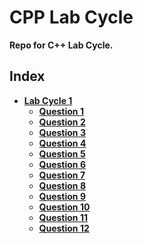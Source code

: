 CPP Lab Cycle
==========

**Repo for C++ Lab Cycle.**

## Index

* [**Lab Cycle 1**](/Lab%20Cycle%201/)
  * [**Question 1**](/Lab%20Cycle%201/Question%2001/)
  * [**Question 2**](/Lab%20Cycle%201Question%2002/)
  * [**Question 3**](/Lab%20Cycle%201/Question%2003/)
  * [**Question 4**](/Lab%20Cycle%201/Question%2004/)
  * [**Question 5**](/Lab%20Cycle%201/Question%2005/)
  * [**Question 6**](/Lab%20Cycle%201/Question%2006/)
  * [**Question 7**](/Lab%20Cycle%201/Question%2007/)
  * [**Question 8**](/Lab%20Cycle%201/Question%2008/)
  * [**Question 9**](/Lab%20Cycle%201/Question%2009/)
  * [**Question 10**](/Lab%20Cycle%201/Question%2010/)
  * [**Question 11**](/Lab%20Cycle%201/Question%2011/)
  * [**Question 12**](/Lab%20Cycle%201/Question%2012/)